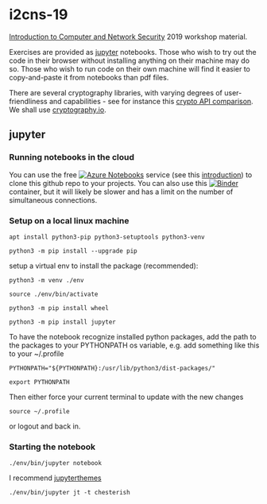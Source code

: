 # i2cns-19

[Introduction to Computer and Network Security](https://sites.google.com/view/intro2cns/home?authuser=0) 2019 workshop material.

Exercises are provided as [jupyter](https://jupyter-notebook.readthedocs.io/en/stable/index.html) notebooks. Those who wish to try out the code in their browser without installing anything on their machine may do so. Those who wish to run code on their own machine will find it easier to copy-and-paste it from notebooks than pdf files.

There are several cryptography libraries, with varying degrees of user-friendliness and capabilities - see for instance this [crypto API comparison](https://www.cl.cam.ac.uk/~rja14/shb17/fahl.pdf). We shall use [cryptography.io](https://cryptography.io/en/latest/hazmat/primitives/cryptographic-hashes/).

## jupyter

### Running notebooks in the cloud

You can use the free [![Azure Notebooks](https://notebooks.azure.com/launch.png)](https://notebooks.azure.com/import/gh/caffeine-elemental/i2cns-19) service (see this [introduction](https://notebooks.azure.com/help/introduction)) to clone this github repo to your projects. You can also use this [![Binder](https://mybinder.org/badge_logo.svg)](https://gke.mybinder.org/v2/gh/caffeine-elemental/i2cns-19/master) container, but it will likely be slower and has a limit on the number of simultaneous connections.

### Setup on a local linux machine

`apt install python3-pip python3-setuptools python3-venv`

`python3 -m pip install --upgrade pip`

setup a virtual env to install the package (recommended):

`python3 -m venv ./env`

`source ./env/bin/activate`

`python3 -m pip install wheel`

`python3 -m pip install jupyter`

To have the notebook recognize installed python packages, add the path to the packages to your PYTHONPATH os variable, e.g. add something like this to your ~/.profile

`PYTHONPATH="${PYTHONPATH}:/usr/lib/python3/dist-packages/"`

`export PYTHONPATH`

Then either force your current terminal to update with the new changes

`source ~/.profile`

or logout and back in.

### Starting the notebook

`./env/bin/jupyter notebook`

I recommend [jupyterthemes](https://github.com/dunovank/jupyter-themes)

`./env/bin/jupyter jt -t chesterish`
